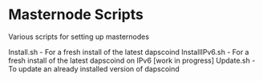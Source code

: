 # Masternode Scripts
 Various scripts for setting up masternodes

 Install.sh - For a fresh install of the latest dapscoind
 InstallIPv6.sh - For a fresh install of the latest dapscoind on IPv6 [work in progress]
 Update.sh - To update an already installed version of dapscoind